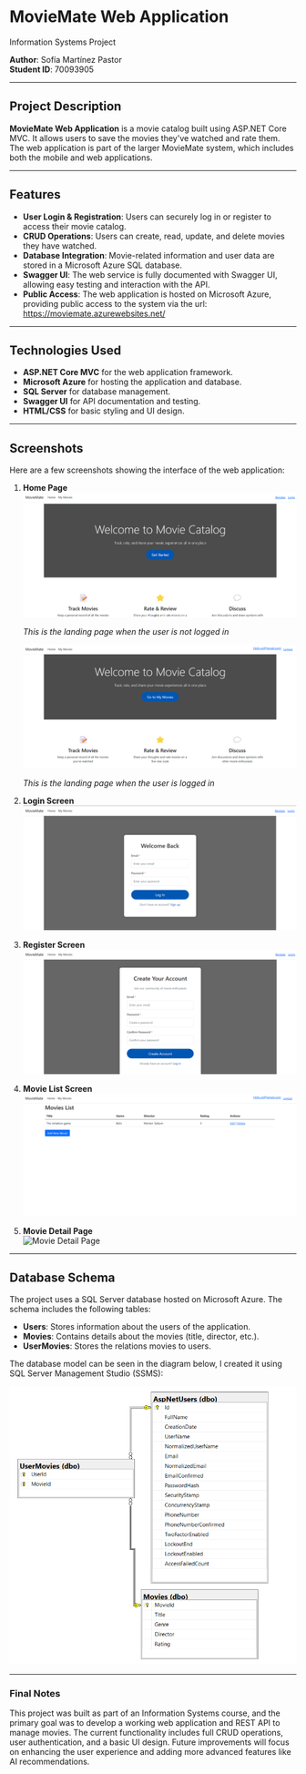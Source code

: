 # MovieMate Web Application  
Information Systems Project  

**Author**: Sofía Martínez Pastor  
**Student ID**: 70093905 

---

## Project Description  

**MovieMate Web Application** is a movie catalog built using ASP.NET Core MVC. It allows users to save the movies they've watched and rate them. The web application is part of the larger MovieMate system, which includes both the mobile and web applications.

---

## Features  
- **User Login & Registration**: Users can securely log in or register to access their movie catalog.
- **CRUD Operations**: Users can create, read, update, and delete movies they have watched.
- **Database Integration**: Movie-related information and user data are stored in a Microsoft Azure SQL database.
- **Swagger UI**: The web service is fully documented with Swagger UI, allowing easy testing and interaction with the API.
- **Public Access**: The web application is hosted on Microsoft Azure, providing public access to the system via the url: https://moviemate.azurewebsites.net/

---

## Technologies Used  
- **ASP.NET Core MVC** for the web application framework.
- **Microsoft Azure** for hosting the application and database.
- **SQL Server** for database management.
- **Swagger UI** for API documentation and testing.
- **HTML/CSS** for basic styling and UI design.
---

## Screenshots  

Here are a few screenshots showing the interface of the web application:

1. **Home Page**  
    ![Home Page](images/landing_page.png) 
    
    _This is the landing page when the user is not logged in_

    ![Home Page](images/landing_page_auth.png)  
    
    _This is the landing page when the user is  logged in_

2. **Login Screen**  
    ![Login Screen](images/login_page.png)  

2. **Register Screen**  
    ![Register Screen](images/register_page.png) 

3. **Movie List Screen**  
    ![Movie List Screen](images/movies_list.png)  

4. **Movie Detail Page**  
    ![Movie Detail Page](images/movie_details.png)  

---

## Database Schema  
The project uses a SQL Server database hosted on Microsoft Azure. The schema includes the following tables:
- **Users**: Stores information about the users of the application.
- **Movies**: Contains details about the movies (title, director, etc.).
- **UserMovies**: Stores the relations movies to users.

The database model can be seen in the diagram below, I created it using SQL Server Management Studio (SSMS):

![Database Schema](images/database_schema.png)  

---

### Final Notes  
This project was built as part of an Information Systems course, and the primary goal was to develop a working web application and REST API to manage movies. The current functionality includes full CRUD operations, user authentication, and a basic UI design. Future improvements will focus on enhancing the user experience and adding more advanced features like AI recommendations.
